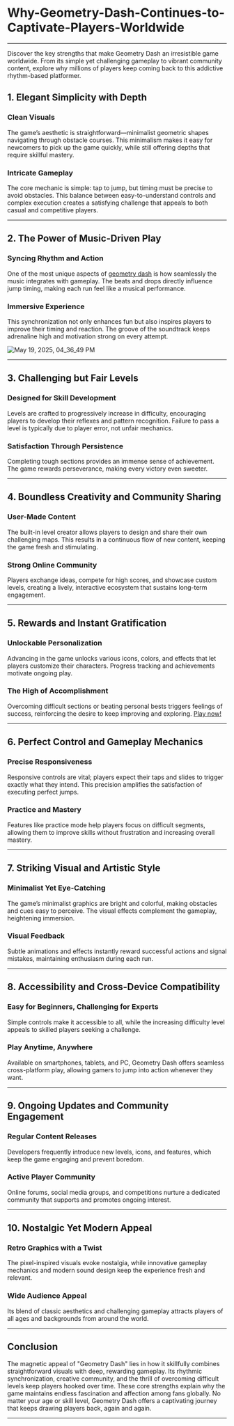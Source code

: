 # Why-Geometry-Dash-Continues-to-Captivate-Players-Worldwide

---
Discover the key strengths that make Geometry Dash an irresistible game worldwide. From its simple yet challenging gameplay to vibrant community content, explore why millions of players keep coming back to this addictive rhythm-based platformer.


## 1. Elegant Simplicity with Depth

### Clean Visuals
The game’s aesthetic is straightforward—minimalist geometric shapes navigating through obstacle courses. This minimalism makes it easy for newcomers to pick up the game quickly, while still offering depths that require skillful mastery.

### Intricate Gameplay
The core mechanic is simple: tap to jump, but timing must be precise to avoid obstacles. This balance between easy-to-understand controls and complex execution creates a satisfying challenge that appeals to both casual and competitive players.

---

## 2. The Power of Music-Driven Play

### Syncing Rhythm and Action
One of the most unique aspects of [geometry dash](https://geometrydash3d.org/) is how seamlessly the music integrates with gameplay. The beats and drops directly influence jump timing, making each run feel like a musical performance.

### Immersive Experience
This synchronization not only enhances fun but also inspires players to improve their timing and reaction. The groove of the soundtrack keeps adrenaline high and motivation strong on every attempt.

![May 19, 2025, 04_36_49 PM](https://github.com/user-attachments/assets/7c6ff1fd-0ed5-4cae-99c5-1da7b873b604)

---

## 3. Challenging but Fair Levels

### Designed for Skill Development
Levels are crafted to progressively increase in difficulty, encouraging players to develop their reflexes and pattern recognition. Failure to pass a level is typically due to player error, not unfair mechanics.

### Satisfaction Through Persistence
Completing tough sections provides an immense sense of achievement. The game rewards perseverance, making every victory even sweeter.

---

## 4. Boundless Creativity and Community Sharing

### User-Made Content
The built-in level creator allows players to design and share their own challenging maps. This results in a continuous flow of new content, keeping the game fresh and stimulating.

### Strong Online Community
Players exchange ideas, compete for high scores, and showcase custom levels, creating a lively, interactive ecosystem that sustains long-term engagement.

---

## 5. Rewards and Instant Gratification

### Unlockable Personalization
Advancing in the game unlocks various icons, colors, and effects that let players customize their characters. Progress tracking and achievements motivate ongoing play.

### The High of Accomplishment
Overcoming difficult sections or beating personal bests triggers feelings of success, reinforcing the desire to keep improving and exploring.
[Play now!](https://geometrydash3d.org/)


---

## 6. Perfect Control and Gameplay Mechanics

### Precise Responsiveness
Responsive controls are vital; players expect their taps and slides to trigger exactly what they intend. This precision amplifies the satisfaction of executing perfect jumps.

### Practice and Mastery
Features like practice mode help players focus on difficult segments, allowing them to improve skills without frustration and increasing overall mastery.

---

## 7. Striking Visual and Artistic Style

### Minimalist Yet Eye-Catching
The game’s minimalist graphics are bright and colorful, making obstacles and cues easy to perceive. The visual effects complement the gameplay, heightening immersion.

### Visual Feedback
Subtle animations and effects instantly reward successful actions and signal mistakes, maintaining enthusiasm during each run.

---

## 8. Accessibility and Cross-Device Compatibility

### Easy for Beginners, Challenging for Experts
Simple controls make it accessible to all, while the increasing difficulty level appeals to skilled players seeking a challenge.

### Play Anytime, Anywhere
Available on smartphones, tablets, and PC, Geometry Dash offers seamless cross-platform play, allowing gamers to jump into action whenever they want.

---

## 9. Ongoing Updates and Community Engagement

### Regular Content Releases
Developers frequently introduce new levels, icons, and features, which keep the game engaging and prevent boredom.

### Active Player Community
Online forums, social media groups, and competitions nurture a dedicated community that supports and promotes ongoing interest.

---

## 10. Nostalgic Yet Modern Appeal

### Retro Graphics with a Twist
The pixel-inspired visuals evoke nostalgia, while innovative gameplay mechanics and modern sound design keep the experience fresh and relevant.

### Wide Audience Appeal
Its blend of classic aesthetics and challenging gameplay attracts players of all ages and backgrounds from around the world.

---

## Conclusion

The magnetic appeal of "Geometry Dash" lies in how it skillfully combines straightforward visuals with deep, rewarding gameplay. Its rhythmic synchronization, creative community, and the thrill of overcoming difficult levels keep players hooked over time. These core strengths explain why the game maintains endless fascination and affection among fans globally. No matter your age or skill level, Geometry Dash offers a captivating journey that keeps drawing players back, again and again.

---

